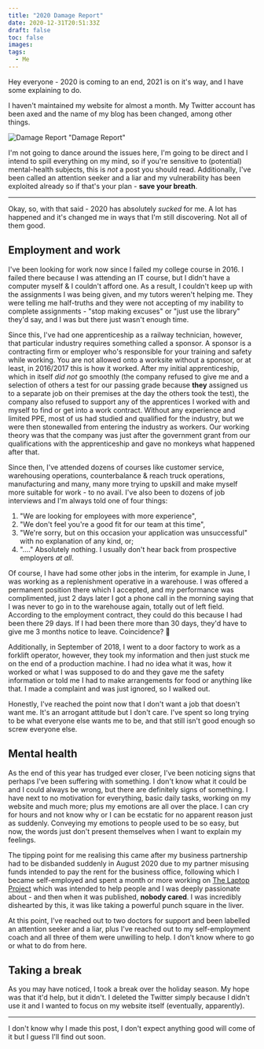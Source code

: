 ```yaml
---
title: "2020 Damage Report"
date: 2020-12-31T20:51:33Z
draft: false
toc: false
images:
tags: 
  - Me
---
```


Hey everyone - 2020 is coming to an end, 2021 is on it's way, and I have some explaining to do.

I haven't maintained my website for almost a month. My Twitter account has been axed and the name of my blog has been changed, among other things.

![Damage Report "Damage Report"](/images/damage-report.jpg)

I'm not going to dance around the issues here, I'm going to be direct and I intend to spill everything on my mind, so if you're sensitive to (potential) mental-health subjects, this is *not* a post you should read. Additionally, I've been called an attention seeker and a liar and my vulnerability has been exploited already so if that's your plan - **save your breath**.

---

Okay, so, with that said - 2020 has absolutely *sucked* for me. A lot has happened and it's changed me in ways that I'm still discovering. Not all of them good.

## Employment and work

I've been looking for work now since I failed my college course in 2016. I failed there because I was attending an IT course, but I didn't have a computer myself & I couldn't afford one. As a result, I couldn't keep up with the assignments I was being given, and my tutors weren't helping me. They were telling me half-truths and they were not accepting of my inability to complete assignments - "stop making excuses" or "just use the library" they'd say, and I was but there just wasn't enough time.

Since this, I've had one apprenticeship as a railway technician, however, that particular industry requires something called a sponsor. A sponsor is a contracting firm or employer who's responsible for your training and safety while working. You are not allowed onto a worksite without a sponsor, or at least, in 2016/2017 this is how it worked. After my initial apprenticeship, which in itself *did not* go smoothly (the company refused to give me and a selection of others a test for our passing grade because **they** assigned us to a separate job on their premises at the day the others took the test), the company also refused to support any of the apprentices I worked with and myself to find or get into a work contract. Without any experience and limited PPE, most of us had studied and qualified for the industry, but we were then stonewalled from entering the industry as workers. Our working theory was that the company was just after the government grant from our qualifications with the apprenticeship and gave no monkeys what happened after that.

Since then, I've attended dozens of courses like customer service, warehousing operations, counterbalance & reach truck operations, manufacturing and many, many more trying to upskill and make myself more suitable for work - to no avail. I've also been to dozens of job interviews and I'm always told one of four things:

1. "We are looking for employees with more experience",
2. "We don't feel you're a good fit for our team at this time",
3. "We're sorry, but on this occasion your application was unsuccessful" with no explanation of any kind, or;
4. "...." Absolutely nothing. I usually don't hear back from prospective employers *at all*.

Of course, I have had some other jobs in the interim, for example in June, I was working as a replenishment operative in a warehouse. I was offered a permanent position there which I accepted, and my performance was complimented, just 2 days later I got a phone call in the morning saying that I was never to go in to the warehouse again, totally out of left field. According to the employment contract, they could do this because I had been there 29 days. If I had been there more than 30 days, they'd have to give me 3 months notice to leave. Coincidence? :thinking:

Additionally, in September of 2018, I went to a door factory to work as a forklift operator, however, they took my information and then just stuck me on the end of a production machine. I had no idea what it was, how it worked or what I was supposed to do and they gave me the safety information or told me I had to make arrangements for food or anything like that. I made a complaint and was just ignored, so I walked out.

Honestly, I've reached the point now that I don't want a job that doesn't want me. It's an arrogant attitude but I don't care. I've spent so long trying to be what everyone else wants me to be, and that still isn't good enough so screw everyone else.

## Mental health

As the end of this year has trudged ever closer, I've been noticing signs that perhaps I've been suffering with something. I don't know what it could be and I could always be wrong, but there are definitely signs of something. I have next to no motivation for everything, basic daily tasks, working on my website and much more; plus my emotions are all over the place. I can cry for hours and not know why or I can be ecstatic for no apparent reason just as suddenly. Conveying my emotions to people used to be so easy, but now, the words just don't present themselves when I want to explain my feelings.

The tipping point for me realising this came after my business partnership had to be disbanded suddenly in August 2020 due to my partner misusing funds intended to pay the rent for the business office, following which I became self-employed and spent a month or more working on [The Laptop Project](/projects/tlp) which was intended to help people and I was deeply passionate about - and then when it was published, **nobody cared**. I was incredibly dishearted by this, it was like taking a powerful punch square in the liver.

At this point, I've reached out to two doctors for support and been labelled an attention seeker and a liar, plus I've reached out to my self-employment coach and all three of them were unwilling to help. I don't know where to go or what to do from here.

## Taking a break

As you may have noticed, I took a break over the holiday season. My hope was that it'd help, but it didn't. I deleted the Twitter simply because I didn't use it and I wanted to focus on my website itself (eventually, apparently).

---

I don't know why I made this post, I don't expect anything good will come of it but I guess I'll find out soon.